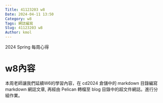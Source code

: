 ```yaml
---
Title: 41123203 w8
Date: 2024-04-11 13:50
Category: w8
Tags: 網誌編寫
Slug: 41123203 w8
Author: kmol
---
```


2024 Spring 每周心得

<!-- PELICAN_END_SUMMARY -->

# w8內容
本周老師讓我們延續W6的學習內容，在 cd2024 倉儲中的 markdown 目錄編寫 markdown 網誌文章, 再經由 Pelican 轉檔至 blog 目錄中的超文件網誌。進行分組作業。
